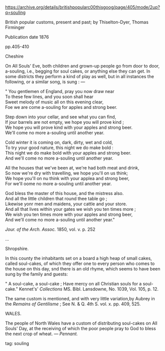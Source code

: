 https://archive.org/details/britishpopularc00thisgoog/page/405/mode/2up?q=souling

British popular customs, present and past;
by Thiselton-Dyer, Thomas Firminger

Publication date 1876

pp.405-410

Cheshire

On All Souls' Eve, both children and grown-up people go from door to door, a-souling, i.e., begging for soul cakes, or anything else they can get. In some districts they perform a kind of play as well, but in all instances the following, or a similar song, is sung : —

" You gentlemen of England, pray you now draw near  
To these few lines, and you soon shall hear  
Sweet melody of music all on this evening clear,  
Foe we are come a-souling for apples and strong beer.

Step down into your cellar, and see what you can find,  
If jour barrels are not empty, we hope you will prove kind ;  
We hope you will prove kind with your apples and strong beer.  
We'll come no more a-souling until another year.

Cold winter it is coming on, dark, dirty, wet and cold,  
To try your good nature, this night we do make bold :  
This night we do make bold with your apples and strong beer.  
And we'll come no more a-souling until another year.

All the houses that we've been at, we're had both meat and drink,  
So now we're dry with travelling, we hope you'll on us think;  
We hope you'll on nu think with your applea and strong beer,  
For we'll oome no more a-souling until another year.

God bless the master of this house, and the mistress also.  
And all the little children that round thee table go ;  
Likewise yonr men and maidens, your cattle and your store.  
And all that lives within your gates we wish you ten times more ;  
We wish you ten times more with your apples and strong beer,  
And we'll come no more a-souling until another year."

*Jour. of the Arch. Assoc.* 1850, vol. v. p. 252

...

Shropshire.

In this county the inhabitants set on a board a high heap of small cakes, called soul-cakes, of which they offer one to every person who comes to the house on this day, snd there is an old rhyme, which seems to have been sung by the family and guests:

" A soul-cake, a soul-cake ; 
Have mercy on all Christian souls for a soul-cake." 
Kennet's' *Collections* MS. Bibl. Lansdowne, No. 1039, Vol. 105, p. 12.

The same custom is mentioned, and with very little variation,by Aubrey in the *Remains of Gentilisme* ; See N. & Q. 4th S. vol. x. pp. 409, 525.

WALES.

The people of North Wales have a custom of distributing soul-cakes on All Souls' Day, at the receiving of which the poor people pray to God to bless the next crop of wheat. — *Pennant.*

tag: souling
